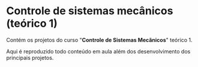 # Controle de sistemas mecânicos (teórico 1)

Contém os projetos do curso "**Controle de Sistemas Mecânicos**" teórico 1.

Aqui é reproduzido todo conteúdo em aula além dos desenvolvimento dos principais projetos.